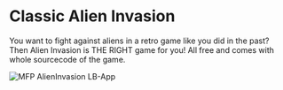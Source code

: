 # Classic Alien Invasion
You want to fight against aliens in a retro game like you did in the past? Then Alien Invasion is THE RIGHT game for you! All free and comes with whole sourcecode of the game.

![MFP AlienInvasion LB-App](https://github.com/user-attachments/assets/f3f6b6f8-6395-4e1d-9b42-394ded6cda13)
